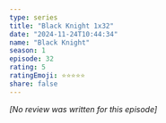 ```yaml
---
type: series
title: "Black Knight 1x32"
date: "2024-11-24T10:44:34"
name: "Black Knight"
season: 1
episode: 32
rating: 5
ratingEmoji: ⭐️⭐️⭐️⭐️⭐️
share: false
---
```


*[No review was written for this episode]*
